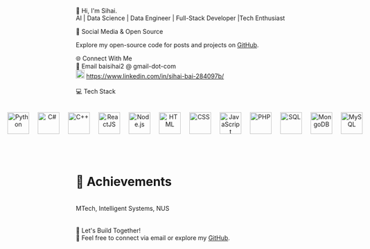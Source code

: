 🌟 Hi, I'm Sihai.<br />
AI | Data Science | Data Engineer | Full-Stack Developer |Tech Enthusiast

🎥 Social Media & Open Source
<p>
  Explore my open-source code for posts and projects on 
  <a href="https://github.com/baisihai" target="_blank">GitHub</a>.
</p>

🌐 Connect With Me<br />
💌 Email baisihai2 @ gmail-dot-com<br />
<img src="https://aifxtechnologies.com/github/bsh/img/linkedin-logo-20.png" alt="LinkedIn" title="LinkedIn" style="width: 20px;" /> <a href="https://www.linkedin.com/in/sihai-bai-284097b/" target="_blank">https://www.linkedin.com/in/sihai-bai-284097b/</a> <br />
<br />
💻 Tech Stack
<div align="center" style="display: flex; justify-content: center; gap: 20px; flex-wrap: nowrap; padding: 20px;"> <a href="https://www.python.org/" target="_blank"> <img src="https://aifxtechnologies.com/github/bsh/img/python-logo.png" alt="Python" title="Python" style="width: 50px;" /></a> <a href="https://dotnet.microsoft.com/en-us/languages/csharp/" target="_blank"> <img src="https://aifxtechnologies.com/github/bsh/img/c-sharp-logo.png" alt="C#" title="C#" style="width: 50px;" /></a> <a href="https://isocpp.org/std/the-standard" target="_blank"> <img src="https://aifxtechnologies.com/github/bsh/img/cplusplus-logo.png" alt="C++" title="C++" style="width: 50px;" /></a> <a href="https://reactjs.org/" target="_blank"> <img src="https://aifxtechnologies.com/github/bsh/img/react-native-logo.png" alt="ReactJS" title="ReactJS" style="width: 50px;" /></a> <a href="https://nodejs.org/" target="_blank"> <img src="https://aifxtechnologies.com/github/bsh/img/node-js-logo.png" alt="Node.js" title="Node.js" style="width: 50px;" /></a> <a href="https://html.spec.whatwg.org/multipage/" target="_blank"> <img src="https://aifxtechnologies.com/github/bsh/img/html-5-logo.png" alt="HTML" title="HTML" style="width: 50px;" /></a> <a href="https://www.w3.org/Style/CSS/" target="_blank"> <img src="https://aifxtechnologies.com/github/bsh/img/css3-logo.png" alt="CSS" title="CSS" style="width: 50px;" /></a> <a href="https://www.javascript.com/" target="_blank"> <img src="https://aifxtechnologies.com/github/bsh/img/javascript-logo.png" alt="JavaScript" title="JavaScript" style="width: 50px;" /></a> <a href="https://www.php.net/" target="_blank"> <img src="https://aifxtechnologies.com/github/bsh/img/php-logo.png" alt="PHP" title="PHP" style="width: 50px;" /></a> <a href="https://www.sql.org/" target="_blank"> <img src="https://aifxtechnologies.com/github/bsh/img/sql-logo.png" alt="SQL" title="SQL" style="width: 50px;" /></a> <a href="https://www.mongodb.com/" target="_blank"> <img src="https://aifxtechnologies.com/github/bsh/img/mongodb-logo.png" alt="MongoDB" title="MongoDB" style="width: 50px;" /></a> <a href="https://www.mysql.com/" target="_blank"> <img src="https://aifxtechnologies.com/github/bsh/img/mysql-logo.png" alt="MySQL" title="MySQL" style="width: 50px;" /></a> </div>
<br />
<br />
<h1>🌟 Achievements</h1> <br />
MTech, Intelligent Systems, NUS<br />
<br />
<br />
🚀 Let's Build Together!<br />
💌 Feel free to connect via email or explore my <a href="https://github.com/baisihai" target="_blank">GitHub</a>.

